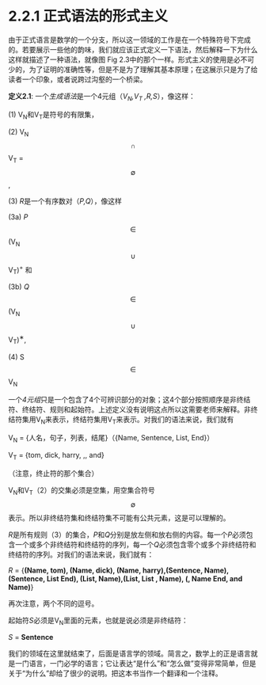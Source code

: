 # 2.2.1 正式语法的形式主义

由于正式语言是数学的一个分支，所以这一领域的工作是在一个特殊符号下完成的。若要展示一些他的韵味，我们就应该正式定义一下语法，然后解释一下为什么这样就描述了一种语法，就像图 Fig 2.3中的那个一样。形式主义的使用是必不可少的，为了证明的准确性等，但是不是为了理解其基本原理；在这展示只是为了给读者一个印象，或者说跨过沟壑的一个桥梁。

**定义2.1**: 一个*生成语法*是一个4元组（*V<sub>N</sub>,V<sub>T</sub> ,R,S*），像这样：

(1) V<sub>N</sub>和V<sub>T</sub>是符号的有限集，

(2) V<sub>N</sub> $$\cap$$ V<sub>T</sub> = $$\emptyset$$,

(3) *R*是一个有序数对（*P,Q*），像这样

   (3a) *P* $$\in$$ (V<sub>N</sub> $$\cup$$ V<sub>T</sub>)<sup>+</sup> 和

   (3b) *Q* $$\in$$ (V<sub>N</sub> $$\cup$$ V<sub>T</sub>)<sup>∗</sup>,

(4) S $$\in$$ V<sub>N</sub>

一个*4元组*只是一个包含了4个可辨识部分的对象；这4个部分按照顺序是非终结符、终结符、规则和起始符。上述定义没有说明这点所以这需要老师来解释。非终结符集用V<sub>N</sub>来表示，终结符集用V<sub>T</sub>来表示。对我们的语法来说，我们就有

V<sub>N</sub> = {人名，句子，列表，结尾}（{Name, Sentence, List, End}）

V<sub>T</sub> = {tom, dick, harry, ,, and}

（注意，终止符的那个集合）

V<sub>N</sub>和V<sub>T</sub>（2）的交集必须是空集，用空集合符号 $$\emptyset$$ 表示。所以非终结符集和终结符集不可能有公共元素，这是可以理解的。

*R*是所有规则（3）的集合，*P*和*Q*分别是放左侧和放右侧的内容。每一个*P*必须包含一个或多个非终结符和终结符的序列，每一个*Q*必须包含零个或多个非终结符和终结符的序列。对我们的语法来说，我们就有：

   *R* = {**(Name, tom), (Name, dick), (Name, harry),(Sentence, Name), (Sentence, List End), (List, Name),(List, List , Name), (, Name End, and Name)**}

再次注意，两个不同的逗号。

起始符*S*必须是V<sub>N</sub>里面的元素，也就是说必须是非终结符：

   *S* = **Sentence**

我们的领域在这里就结束了，后面是语言学的领域。简言之，数学上的正是语言就是一门语言，一门必学的语言；它让表达“是什么”和“怎么做”变得非常简单，但是关于“为什么”却给了很少的说明。把这本书当作一个翻译和一个注释。